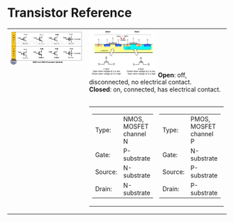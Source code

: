 # Transistor Reference

<table>
<tr>
    <td valign='top' style='width:50%;'>
        <img src='./images/symbols-nmos-pmos-transistor.png' width='100%'>
    </td>
    <td valign='top' style='width:50%;'>
        <img src='./images/nmos-pmos.png' width='50%'>
        <b>Open</b>: off, disconnected, no electrical contact.<br>
        <b>Closed</b>: on, connected, has electrical contact.<br><br>
        <table>
        <tr>
            <td>
                <table>
                <tr>
                    <td>Type:</td><td>NMOS, MOSFET channel N</td>
                </tr>
                <tr>
                    <td>Gate:</td><td>P-substrate</td>
                </tr>
                <tr>
                    <td>Source:</td><td>N-substrate</td>
                </tr>
                <tr>
                    <td>Drain:</td><td>N-substrate</td>
                </tr>
                </table>
            </td>
            <td>
                <table>
                <tr>
                    <td>Type:</td><td>PMOS, MOSFET channel P</td>
                </tr>
                <tr>
                    <td>Gate:</td><td>N-substrate</td>
                </tr>
                <tr>
                    <td>Source:</td><td>P-substrate</td>
                </tr>
                <tr>
                    <td>Drain:</td><td>P-substrate</td>
                </tr>
                </table>
            </td>
        </tr>
        </table>
    </td>
</tr>
</table>





